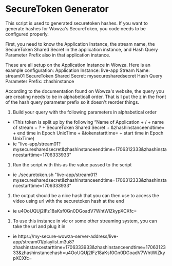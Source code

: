 # SecureToken Generator 

This script is used to generated securetoken hashes. If you want to generate hashes for Wowza's SecureToken, you code needs to be configured properly. 

First, you need to know the Application Instance, the stream name, the SecureToken Shared Secret in the application instance, and Hash Query Parameter Prefix also in that application instance. 

These are all setup on the Application Instance in Wowza.  Here is an example configuration:
Application Instance: live-app
Stream Name: stream01
SecureToken Shared Secret: mysecuresharedsecret
Hash Query Parameter Prefix: zhashinstance

According to the documentation found on Wowza's website, the query you are creating needs to be in alphabeticall order.  That is I put the z in the front of the hash query parameter prefix so it doesn't reorder things.
1. Build your query with the following parameters in alphabetical order
- (This token is split up by the following “Name of Application + / + name of stream + ? + SecureToken Shared Secret + &zhashinstanceendtime= + end time in Epoch UnixTime + &tokenstarttime= + start time in Epoch UnixTime)
- ie "live-app/stream01?mysecuresharedsecret&zhashinstanceendtime=1706312333&zhashinstancestarttime=1706333933" 
1. Run the script with this as the value passed to the script
- ie ./securetoken.sh "live-app/stream01?mysecuresharedsecret&zhashinstanceendtime=1706312333&zhashinstancestarttime=1706333933"
1. the output should be a nice hash that you can then use to access the video using url with the securetoken hash at the end
 - ie u4OoUQUj2IFz18aKsf0Gn0DGoadV7WhtWlZkypXCXfc=
1. To use this instance in vlc or some other streaming system, you can take the url and plug it in
- ie https://my-secure-wowza-server-address/live-app/stream01/playlist.m3u8?zhashinstancestarttime=1706333933&zhashinstanceendtime=1706312333&zhashinstancehash=u4OoUQUj2IFz18aKsf0Gn0DGoadV7WhtWlZkypXCXfc=
